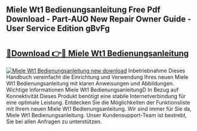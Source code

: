 ## Miele Wt1 Bedienungsanleitung Free Pdf Download - Part-AUO New Repair Owner Guide - User Service Edition gBvFg

# <h2><a href="http://df5u1g.blite.top/?on=Miele+Wt1+Bedienungsanleitung">🔗Download 👉🔴 Miele Wt1 Bedienungsanleitung</a></h2>

[![Miele Wt1 Bedienungsanleitung new download](https://i.imgur.com/lujVjoI.png)](http://df5u1g.blite.top/?on=Miele+Wt1+Bedienungsanleitung)
Inbetriebnahme Dieses Handbuch vereinfacht die Einrichtung und Verwendung Ihres neuen Miele Wt1 Bedienungsanleitung mit klaren Anweisungen und Abbildungen. Wichtige Informationen Miele Wt1 BedienungsanleitungD In Bezug auf Konnektivität Dieses Produkt benötigt eine stabile Internetverbindung für eine optimale Leistung. Entdecken Sie die Möglichkeiten der Funktionsliste mit Ihrem neuen Miele Wt1 Bedienungsanleitung. Wir sind immer für Sie da, Miele Wt1 Bedienungsanleitung. Unser Kundensupport-Team ist bestrebt, Sie bei allen Anfragen zu unterstützen.
